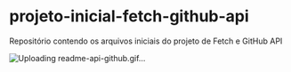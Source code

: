 # projeto-inicial-fetch-github-api
Repositório contendo os arquivos iniciais do projeto de Fetch e GitHub API

![Uploading readme-api-github.gif…]()
